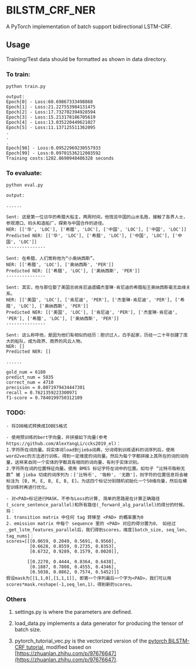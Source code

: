 # BILSTM_CRF_NER

A PyTorch implementation of batch support bidirectional LSTM-CRF.

## Usage

Training/Test data should be formatted as shown in data directory.

### To train:

```
python train.py

output:
Epoch[0] - Loss:60.69867333498868
Epoch[1] - Loss:21.227553984131475
Epoch[2] - Loss:17.732702394928594
Epoch[3] - Loss:15.213178186705619
Epoch[4] - Loss:13.035220449621027
Epoch[5] - Loss:11.137125511362095
.
.
.
Epoch[98] - Loss:0.09522969230557933
Epoch[99] - Loss:0.09701536212003592
Training costs:1282.8690948486328 seconds
```

### To evaluate:

```
python eval.py

output:

......

Sent: 这是第一位访华的希腊大船主，两周时间，他饱览中国的山水名胜，接触了各界人士，参观港口、码头和造船厂，探索与中国合作的途径。
NER: [['华', 'LOC'], ['希腊', 'LOC'], ['中国', 'LOC'], ['中国', 'LOC']]
Predicted NER: [['华', 'LOC'], ['希腊', 'LOC'], ['中国', 'LOC'], ['中国', 'LOC']]
---------------

Sent: 在希腊，人们常称他为“小奥纳西斯”。
NER: [['希腊', 'LOC'], ['奥纳西斯', 'PER']]
Predicted NER: [['希腊', 'LOC'], ['奥纳西斯', 'PER']]
---------------

Sent: 其实，他与那位娶了美国总统肯尼迪遗孀杰奎琳·肯尼迪的希腊船王奥纳西斯毫无血缘关系。
NER: [['美国', 'LOC'], ['肯尼迪', 'PER'], ['杰奎琳·肯尼迪', 'PER'], ['希腊', 'LOC'], ['奥纳西斯', 'PER']]
Predicted NER: [['美国', 'LOC'], ['肯尼迪', 'PER'], ['杰奎琳·肯尼迪', 'PER'], ['希腊', 'LOC'], ['奥纳西斯', 'PER']]
---------------

Sent: 这么称呼他，是因为他们有相似的经历：胆识过人，白手起家，历经一二十年创建了庞大的船队，成为政界、商界的风云人物。
NER: []
Predicted NER: []

......

gold_num = 6180
predict_num = 5835
correct_num = 4710
precision = 0.8071979434447301
recall = 0.7621359223300971
f1-score = 0.7840199750312109
```
### TODO:
```
- 将IOB格式转换成IOBES格式

- 使用预训练的bert字向量，并拼接如下向量(参考https://github.com/AlexYangLi/ccks2019_el)：
1.字符所在词向量。将实体词load到jieba词典，分词得到训练语料的词序列后，使用word2vec的方法进行训练，得到一定维度的词向量。然后为每个字都拼接上其所在的词的词向量，这样来自同一个实体的字都具有相同的词向量，有利于实体识别。
2.字符所在词的位置特征向量。使用 BMES 标记字符在词中的位置。如句子 “比特币吸粉无数” 被 jieba 切成的词序列为：['比特币', '吸粉', '无数']，则字符的位置信息将会被标注为 [B, M, E, B, E, B, E]。为这四个标记分别随机初始化一个50维向量，然后在模型训练时再进行优化。

- 对<PAD>标记进行MASK，不参与Loss的计算, 简单的思路是在计算正确路径(_score_sentence_parallel)和所有路径(_forward_alg_parallel)的得分的时候，将：
1. transition matrix 中任何 tag 转移至 <PAD> 的概率置为0
2. emission matrix 中每个 sequence 里的 <PAD> 对应的得分置为0， 如经过_get_lstm_features_parallel后，我们得到scores，维度[batch_size, seq_len, tag_nums]：
scores=[[[0.0659, 0.2049, 0.5691, 0.9560],
         [0.6628, 0.8559, 0.2735, 0.8353],
         [0.6732, 0.9289, 0.1579, 0.0020]],

        [[0.2270, 0.4444, 0.8364, 0.6438],
         [0.1887, 0.7808, 0.4555, 0.4346],
         [0.5038, 0.0862, 0.7574, 0.5452]]]
假设mask为[[1,1,0],[1,1,1]], 即第一个序列最后一个字为<PAD>，我们可以用scores*mask.reshape(-1,seq_len,1)，得到新的scores。
```

### Others

1. settings.py is where the parameters are defined.

2. load_data.py implements a data generator for producing the tensor of batch size.

3. pytorch_tutorial_vec.py is the vectorized version of the [pytorch BiLSTM-CRF tutorial](https://pytorch.org/tutorials/beginner/nlp/advanced_tutorial.html), modified based on [https://zhuanlan.zhihu.com/p/97676647](https://zhuanlan.zhihu.com/p/97676647).

